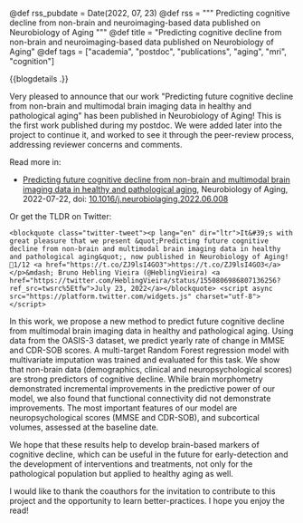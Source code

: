 @def rss_pubdate = Date(2022, 07, 23)
@def rss = """ Predicting cognitive decline from non-brain and neuroimaging-based data published on Neurobiology of Aging """
@def title = "Predicting cognitive decline from non-brain and neuroimaging-based data published on Neurobiology of Aging"
@def tags = ["academia", "postdoc", "publications", "aging", "mri", "cognition"]

{{blogdetails .}}

Very pleased to announce that our work "Predicting future cognitive decline from non-brain and multimodal brain imaging data in healthy and pathological aging" has been published in Neurobiology of Aging!
This is the first work published during my postdoc.
We were added later into the project to continue it, and worked to see it through the peer-review process, addressing reviewer concerns and comments.

Read more in:

- [Predicting future cognitive decline from non-brain and multimodal brain imaging data in healthy and pathological aging](/publications/NeurobiologyOgAging), Neurobiology of Aging, 2022-07-22, doi: [10.1016/j.neurobiolaging.2022.06.008](dx.doi.org/10.1016/j.neurobiolaging.2022.06.008)

Or get the TLDR on Twitter:

~~~
<blockquote class="twitter-tweet"><p lang="en" dir="ltr">It&#39;s with great pleasure that we present &quot;Predicting future cognitive decline from non-brain and multimodal brain imaging data in healthy and pathological aging&quot;, now published in Neurobiology of Aging! 🧵1/12 <a href="https://t.co/ZJ9lsI4GO3">https://t.co/ZJ9lsI4GO3</a></p>&mdash; Bruno Hebling Vieira (@HeblingVieira) <a href="https://twitter.com/HeblingVieira/status/1550806986807136256?ref_src=twsrc%5Etfw">July 23, 2022</a></blockquote> <script async src="https://platform.twitter.com/widgets.js" charset="utf-8"></script>
~~~

In this work, we propose a new method to predict future cognitive decline from multimodal brain imaging data in healthy and pathological aging.
Using data from the OASIS-3 dataset, we predict yearly rate of change in MMSE and CDR-SOB scores.
A multi-target Random Forest regression model with multivariate imputation was trained and evaluated for this task.
We show that non-brain data (demographics, clinical and neuropsychological scores) are strong predictors of cognitive decline.
While brain morphometry demonstrated incremental improvements in the predictive power of our model, we also found that functional connectivity did not demonstrate improvements.
The most important features of our model are neuropsychological scores (MMSE and CDR-SOB), and subcortical volumes, assessed at the baseline date.

We hope that these results help to develop brain-based markers of cognitive decline, which can be useful in the future for early-detection and the development of interventions and treatments, not only for the pathological population but applied to healthy aging as well.

I would like to thank the coauthors for the invitation to contribute to this project and the opportunity to learn better-practices.
I hope you enjoy the read!
